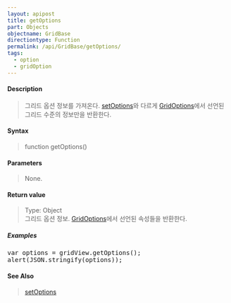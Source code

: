 ```yaml
---
layout: apipost
title: getOptions
part: Objects
objectname: GridBase
directiontype: Function
permalink: /api/GridBase/getOptions/
tags:
  - option
  - gridOption
---
```



#### Description

> 그리드 옵션 정보를 가져온다. [setOptions](/api/GridBase/setOptions/)와 다르게 [GridOptions](/api/types/GridOptions/)에서 선언된 그리드 수준의 정보만을 반환한다.  

#### Syntax

> function getOptions()  

#### Parameters

> None.  

#### Return value

> Type: Object  
> 그리드 옵션 정보. [GridOptions](/api/types/GridOptions/)에서 선언된 속성들을 반환한다.  

##### Examples 

<pre class="prettyprint">
var options = gridView.getOptions();
alert(JSON.stringify(options));
</pre>

#### See Also
> [setOptions](/api/GridBase/setOptions)
